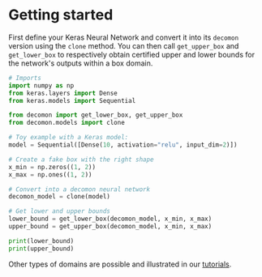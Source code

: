 # Getting started


First define your Keras Neural Network and convert it into its `decomon` version
using the `clone` method. You can then call `get_upper_box` and `get_lower_box` to
respectively obtain certified upper and lower bounds for the network's outputs
within a box domain.

````python
# Imports
import numpy as np
from keras.layers import Dense
from keras.models import Sequential

from decomon import get_lower_box, get_upper_box
from decomon.models import clone

# Toy example with a Keras model:
model = Sequential([Dense(10, activation="relu", input_dim=2)])

# Create a fake box with the right shape
x_min = np.zeros((1, 2))
x_max = np.ones((1, 2))

# Convert into a decomon neural network
decomon_model = clone(model)

# Get lower and upper bounds
lower_bound = get_lower_box(decomon_model, x_min, x_max)
upper_bound = get_upper_box(decomon_model, x_min, x_max)

print(lower_bound)
print(upper_bound)
````

Other types of domains are possible and illustrated
in our [tutorials](tutorials).
